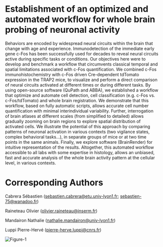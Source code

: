 # Establishment of an optimized and automated workflow for whole brain probing of neuronal activity

Behaviors are encoded by widespread neural circuits within the brain that change with age and experience. Immunodetection of the immediate early gene c-Fos has been successfully used for decades to reveal neural 
circuits active during specific tasks or conditions. Our objectives here were to develop and benchmark a workflow that circumvents classical temporal and spatial limitations associated with c-Fos quantification. 
We combined c-Fos immunohistochemistry with c-Fos driven Cre-dependent tdTomato expression in the TRAP2 mice, to visualize and perform a direct comparison of neural circuits activated at different times or during 
different tasks. By using open-source software (QuPath and ABBA), we established a workflow that optimize and automate cell detection, cell classification (e.g. c-Fos vs. c-Fos/tdTomato) and whole brain registration.
We demonstrate that this workflow, based on fully automatic scripts, allows accurate cell number quantification with minimal interindividual variability. Further, interrogation of brain atlases at different scales 
(from simplified to detailed) allows gradually zooming on brain regions to explore spatial distribution of activated cells. We illustrate the potential of this approach by comparing patterns of neuronal activation 
in various contexts (two vigilance states, complex behavioral tasks…), in separate groups of mice or at two time points in the same animals. Finally, we explore software (BrainRender) for intuitive representation 
of the results. Altogether, this automated workflow accessible to all labs with some expertise in histology, allows an unbiased, fast and accurate analysis of the whole brain activity pattern at the cellular level,
in various contexts.

# Corresponding Authors
Cabrera Sébastien  (sebastien.cabrera@etu.univ-lyon1.fr; sebastien-75@wanadoo.fr)

Raineteau Olivier  (olivier.raineteau@inserm.fr)

Mandairon Nathalie (nathalie.mandairon@univ-lyon1.fr)

Luppi Pierre-Hervé (pierre-herve.luppi@cnrs.fr)

![Figure-1](https://github.com/user-attachments/assets/c65fd11b-33ef-43aa-9506-edc3dc939c8c)
